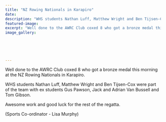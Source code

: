 ```yaml
---
title: "NZ Rowing Nationals in Karapiro"
date: 
description: "WHS students Nathan Luff, Matthew Wright and Ben Tijsen-Cox were part of the team with ex students Gus Pawson, Jack and Adrian Van Bussell and Tom Gibson."
featured-image: 
excerpt: "Well done to the AWRC Club coxed 8 who got a bronze medal this morning at the NZ Rowing Nationals in Karapiro. WHS students Nathan Luff, Matthew Wright and Ben Tijsen-Cox were part of the team with ex students Gus Pawson, Jack and Adrian Van Bussell and Tom Gibson. Awesome work and good luck for the rest of the regatta."
image_gallery:
    
    
    
    
    
---
```


<p><span><span>Well done to the AWRC Club coxed 8 who got a bronze medal this morning at the NZ Rowing Nationals in Karapiro. </span></span></p>
<p><span><span>WHS students Nathan Luff, Matthew Wright and Ben Tijsen-Cox were part of the team with ex students Gus Pawson, Jack and Adrian Van Bussell and Tom Gibson. </span></span></p>
<p><span><span>Awesome work and good luck for the rest of the regatta.</span></span></p>
<p><span>(Sports Co-ordinator - Lisa Murphy)</span></p>

